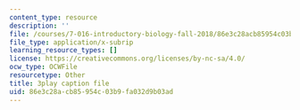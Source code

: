 ```yaml
---
content_type: resource
description: ''
file: /courses/7-016-introductory-biology-fall-2018/86e3c28acb85954c03b9fa032d9b03ad_6rOvXGoXoJc.srt
file_type: application/x-subrip
learning_resource_types: []
license: https://creativecommons.org/licenses/by-nc-sa/4.0/
ocw_type: OCWFile
resourcetype: Other
title: 3play caption file
uid: 86e3c28a-cb85-954c-03b9-fa032d9b03ad
---
```

